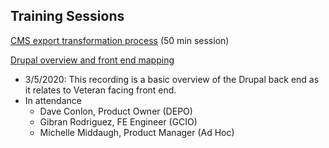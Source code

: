 ## Training Sessions 

[CMS export transformation process](https://zoom.us/rec/share/ououKJvLzEFObqfy407GQZd_Pb21aaa803Af_fRbnUkk0DDTuMYmECtM2QbJ6fjg?startTime=1582569068000) (50 min session)

[Drupal overview and front end mapping](https://zoom.us/rec/share/wvd1Ebys_1lIW5XGsmrhGbcAIt_dT6a82nMZ8vQMnhp6lRSNm5BPd6vPyz7nuc6f)
- 3/5/2020: This recording is a basic overview of the Drupal back end as it relates to Veteran facing front end. 
- In attendance
  - Dave Conlon, Product Owner (DEPO)
  - Gibran Rodriguez, FE Engineer (GCIO)
  - Michelle Middaugh, Product Manager (Ad Hoc)
